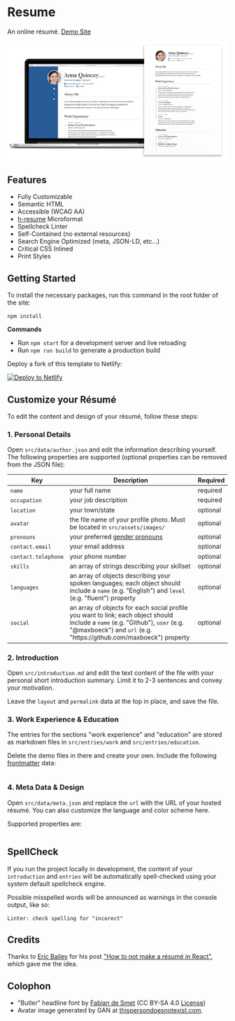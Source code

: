# Resume

An online résumé. [Demo Site](https://demo-resume.netlify.app)  

![a preview of the generated résumé as a website and in print](src/assets/images/demo/resume.png)  

## Features

* Fully Customizable
* Semantic HTML
* Accessible (WCAG AA) 
* [h-resume](http://microformats.org/wiki/h-resume) Microformat
* Spellcheck Linter
* Self-Contained (no external resources)
* Search Engine Optimized (meta, JSON-LD, etc...)
* Critical CSS Inlined
* Print Styles

## Getting Started

To install the necessary packages, run this command in the root folder of the site:

```
npm install
```

__Commands__  

* Run `npm start` for a development server and live reloading
* Run `npm run build` to generate a production build

Deploy a fork of this template to Netlify:

[![Deploy to Netlify](https://www.netlify.com/img/deploy/button.svg)](https://app.netlify.com/start/deploy?repository=https://github.com/maxboeck/resume) 

## Customize your Résumé

To edit the content and design of your résumé, follow these steps:

### 1. Personal Details

Open `src/data/author.json` and edit the information describing yourself. The following properties are supported (optional properties can be removed from the JSON file):

<table>
    <thead>
        <tr>
            <th>Key</th>
            <th>Description</th>
            <th>Required</th>
        </tr>
    </thead>
    <tbody>
        <tr>
            <td><code>name</code></td>
            <td>your full name</td>
            <td>required</td>
        </tr>
        <tr>
            <td><code>occupation</code></td>
            <td>your job description</td>
            <td>required</td>
        </tr>
        <tr>
            <td><code>location</code></td>
            <td>your town/state</td>
            <td>optional</td>
        </tr>
        <tr>
            <td><code>avatar</code></td>
            <td>the file name of your profile photo. Must be located in <code>src/assets/images/</code></td>
            <td>optional</td>
        </tr>
        <tr>
            <td><code>pronouns</code></td>
            <td>your preferred <a href="https://en.wikipedia.org/wiki/Preferred_gender_pronoun">gender pronouns</a></td>
            <td>optional</td>
        </tr>
        <tr>
            <td><code>contact.email</code></td>
            <td>your email address</td>
            <td>optional</td>
        </tr>
        <tr>
            <td><code>contact.telephone</code></td>
            <td>your phone number</td>
            <td>optional</td>
        </tr>
        <tr>
            <td><code>skills</code></td>
            <td>an array of strings describing your skillset</td>
            <td>optional</td>
        </tr>
        <tr>
            <td><code>languages</code></td>
            <td>an array of objects describing your spoken languages; each object should include a <code>name</code> (e.g. "English") and <code>level</code> (e.g. "fluent") property</td>
            <td>optional</td>
        </tr>
        <tr>
            <td><code>social</code></td>
            <td>an array of objects for each social profile you want to link; each object should include a <code>name</code> (e.g. "Github"), <code>user</code> (e.g. "@maxboeck") and <code>url</code> (e.g. "https://github.com/maxboeck") property</td>
            <td>optional</td>
        </tr>
    </tbody>
</table>

### 2. Introduction

Open `src/introduction.md` and edit the text content of the file with your personal short introduction summary. Limit it to 2-3 sentences and convey your motivation.

Leave the `layout` and `permalink` data at the top in place, and save the file.

### 3. Work Experience & Education

The entries for the sections "work experience" and "education" are stored as markdown files in `src/entries/work` and `src/entries/education`.

Delete the demo files in there and create your own. Include the following [frontmatter](https://www.11ty.dev/docs/data-frontmatter/) data:

<table></table>

### 4. Meta Data & Design

Open `src/data/meta.json` and replace the `url` with the URL of your hosted résumé. You can also customize the language and color scheme here.

Supported properties are:

<table></table>

## SpellCheck

If you run the project locally in development, the content of your `introduction` and `entries` will be automatically spell-checked using your system default spellcheck engine.

Possible misspelled words will be announced as warnings in the console output, like so:

```
Linter: check spelling for "incorect"
```

## Credits

Thanks to [Eric Bailey](https://ericwbailey.design/) for his post ["How to not make a résumé in React"](https://ericwbailey.design/writing/how-to-not-make-a-resume-in-react.html), which gave me the idea.

## Colophon

* "Butler" headline font by [Fabian de Smet](https://fabiandesmet.com/portfolio/butler-font/) (CC BY-SA 4.0 [License](https://github.com/maxboeck/resume/tree/master/src/assets/fonts/Butler_ButlerStencil_FontLicense_v1_0.pdf))
* Avatar image generated by GAN at [thispersondoesnotexist.com](https://www.thispersondoesnotexist.com/).
